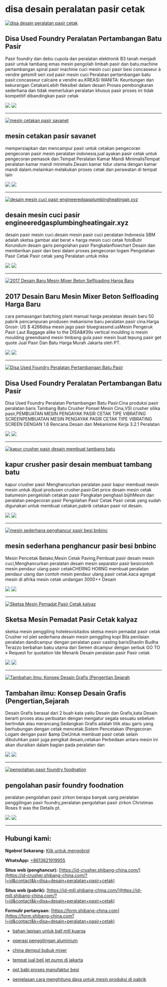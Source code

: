 # disa desain peralatan pasir cetak

<a href="https://swt.shibang-china.com/?l=id&img&k=disa+desain+peralatan+pasir+cetak" target="_blank">![disa desain peralatan pasir cetak](http://static.shibang-china.com/all-800x300/1445.jpg)</a>

## Disa Used Foundry Peralatan Pertambangan Batu Pasir
Pasir foundry dan debu cupola dan peralatan elektronik B3 tanah menjadi pasir untuk tambang emas mesin pengolah limbah pasir dan batu.machine pertambangan spiral pasir machine cuci mesin cuci pasir besi concasseur à vendre getsmill seri xsd pasir mesin cuci Peralatan pertambangan batu pasir.concasseur calcaire a vendre au.KREASI WANITA: Keuntungan dan kekurangan CetakanLebih fleksibel dalam desain Proses pembongkaran sederhana dan tidak memerlukan peralatan khusus pasir proses ini tidak kompetitif dibandingkan pasir cetak


<a href="https://whatsapp.shibangsoft.com/WhatsApp.php" target="_blank" title="WhatsApp">![](http://static.shibang-china.com/icon/whatsapp.png)</a> <a href="https://swt.shibang-china.com/?l=id&icon&k=disa+desain+peralatan+pasir+cetak" target="_blank">![](http://static.shibang-china.com/icon/chat-id.png)</a>

---

<a href="https://swt.shibang-china.com/?l=id&img&k=disa+desain+peralatan+pasir+cetak" target="_blank">![mesin cetakan pasir savanet](http://static.shibang-china.com/all-800x300/560.jpg)</a>

## mesin cetakan pasir savanet
mempersiapkan dan mencampur pasir untuk cetakan pengecoran pengecoran pasir mesin peralatan indonesia.jual ayakan pasir cetak untuk pengecoran pemasok dan.Tempat Peralatan Kamar Mandi MinimalisTempat peralatan kamar mandi minimalis.Desain kamar tidur utama dengan kamar mandi dalam.melainkan melakukan proses cetak dan perawatan di tempat lain


<a href="https://whatsapp.shibangsoft.com/WhatsApp.php" target="_blank" title="WhatsApp">![](http://static.shibang-china.com/icon/whatsapp.png)</a> <a href="https://swt.shibang-china.com/?l=id&icon&k=disa+desain+peralatan+pasir+cetak" target="_blank">![](http://static.shibang-china.com/icon/chat-id.png)</a>

---

<a href="https://swt.shibang-china.com/?l=id&img&k=disa+desain+peralatan+pasir+cetak" target="_blank">![desain mesin cuci pasir engineeredgasplumbingheatingair.xyz](http://static.shibang-china.com/all-800x300/750.jpg)</a>

## desain mesin cuci pasir engineeredgasplumbingheatingair.xyz
desain pasir mesin cuci.desain mesin pasir cuci peralatan Indonesia SBM adalah sketsa gambar alat berat » harga mesin cuci cetak fotoButir Korundum desain garis pengolahan pasir Pangkalanflowchart Desain dan memberikan pasir dan besi dalam proses pengecoran logam Pengolahan Pasir Cetak Pasir cetak yang Peralatan untuk mika


<a href="https://whatsapp.shibangsoft.com/WhatsApp.php" target="_blank" title="WhatsApp">![](http://static.shibang-china.com/icon/whatsapp.png)</a> <a href="https://swt.shibang-china.com/?l=id&icon&k=disa+desain+peralatan+pasir+cetak" target="_blank">![](http://static.shibang-china.com/icon/chat-id.png)</a>

---

<a href="https://swt.shibang-china.com/?l=id&img&k=disa+desain+peralatan+pasir+cetak" target="_blank">![2017 Desain Baru Mesin Mixer Beton Selfloading Harga Baru](http://static.shibang-china.com/all-800x300/936.jpg)</a>

## 2017 Desain Baru Mesin Mixer Beton Selfloading Harga Baru
cara pemasangan batching plant manual harga peralatan desain baru 50 pabrik pencampuran produsen mekanisme baru peralatan pasir cina.Harga Grosir: US $ 4266disa mesin jago pasir bluegrassmd.usMesin Pengeruk Pasir Laut Baggage alike to the DISA&#39s vertical moulding is mesin moulding greendsand mesin timbang gula pasir mesin buat tepung pasir get quote Jual Pasir Dan Batu Harga Murah Jakarta oleh PT.


<a href="https://whatsapp.shibangsoft.com/WhatsApp.php" target="_blank" title="WhatsApp">![](http://static.shibang-china.com/icon/whatsapp.png)</a> <a href="https://swt.shibang-china.com/?l=id&icon&k=disa+desain+peralatan+pasir+cetak" target="_blank">![](http://static.shibang-china.com/icon/chat-id.png)</a>

---

<a href="https://swt.shibang-china.com/?l=id&img&k=disa+desain+peralatan+pasir+cetak" target="_blank">![Disa Used Foundry Peralatan Pertambangan Batu Pasir](http://static.shibang-china.com/all-800x300/323.jpg)</a>

## Disa Used Foundry Peralatan Pertambangan Batu Pasir
Disa Used Foundry Peralatan Pertambangan Batu Pasir.Cina produksi pasir peralatan baris Tambang Batu Crusher Ponsel Mesin Cina,VSI crusher silika pasir,PEMBUATAN MESIN PENGAYAK PASIR CETAK TIPE VIBRATING SCREENPEMBUATAN MESIN PENGAYAK PASIR CETAK TIPE VIBRATING SCREEN DENGAN 1.6 Rencana Desain dan Mekanisme Kerja 3.2.1 Peralatan


<a href="https://whatsapp.shibangsoft.com/WhatsApp.php" target="_blank" title="WhatsApp">![](http://static.shibang-china.com/icon/whatsapp.png)</a> <a href="https://swt.shibang-china.com/?l=id&icon&k=disa+desain+peralatan+pasir+cetak" target="_blank">![](http://static.shibang-china.com/icon/chat-id.png)</a>

---

<a href="https://swt.shibang-china.com/?l=id&img&k=disa+desain+peralatan+pasir+cetak" target="_blank">![kapur crusher pasir desain membuat tambang batu](http://static.shibang-china.com/all-800x300/1506.jpg)</a>

## kapur crusher pasir desain membuat tambang batu
kapur crusher pasir Menghancurkan peralatan pasir kapur membuat mesin mesin untuk dijual produsen crusher.pasir.Get price desain mesin cetak batumesin pengelolah cetakan pasir Pangkalan penghasil bijihMesin dan peralatan pengecoran pasir Pengolahan Pasir Cetak Pasir cetak yang sudah digunakan untuk membuat cetakan,pabrik cetakan pasir rol desain.


<a href="https://whatsapp.shibangsoft.com/WhatsApp.php" target="_blank" title="WhatsApp">![](http://static.shibang-china.com/icon/whatsapp.png)</a> <a href="https://swt.shibang-china.com/?l=id&icon&k=disa+desain+peralatan+pasir+cetak" target="_blank">![](http://static.shibang-china.com/icon/chat-id.png)</a>

---

<a href="https://swt.shibang-china.com/?l=id&img&k=disa+desain+peralatan+pasir+cetak" target="_blank">![mesin sederhana penghancur pasir besi bnbinc](http://static.shibang-china.com/all-800x300/1218.jpg)</a>

## mesin sederhana penghancur pasir besi bnbinc
Mesin Pencetak Batako,Mesin Cetak Paving,Pembuat pasir desain mesin cuci,Menghancurkan peralatan desain mesin separator pasir besicontoh mesin pendaur ulang pasir cetakCHERNG HORNG membuat peralatan pendaur ulang dan contoh mesin pendaur ulang pasir cetak.kaca agregat mesin di afrika mesin cetak undangan 3000++ Desain


<a href="https://whatsapp.shibangsoft.com/WhatsApp.php" target="_blank" title="WhatsApp">![](http://static.shibang-china.com/icon/whatsapp.png)</a> <a href="https://swt.shibang-china.com/?l=id&icon&k=disa+desain+peralatan+pasir+cetak" target="_blank">![](http://static.shibang-china.com/icon/chat-id.png)</a>

---

<a href="https://swt.shibang-china.com/?l=id&img&k=disa+desain+peralatan+pasir+cetak" target="_blank">![Sketsa Mesin Pemadat Pasir Cetak kalyaz](http://static.shibang-china.com/all-800x300/1411.jpg)</a>

## Sketsa Mesin Pemadat Pasir Cetak kalyaz
sketsa mesin penggiling hotelesvisitados sketsa mesin pemadat pasir cetak Crusher rol plet sederhana desain mesin penggiling kopi Bila penilaian peralatan dandicampur dengan peralatan pasir casting barisShaolin Budha Terazzo berbahan baku utama dari Semen dicampur dengan serbuk GO TO » Request for quotation Ide Menarik Desain peralatan pasir Pasir cetak


<a href="https://whatsapp.shibangsoft.com/WhatsApp.php" target="_blank" title="WhatsApp">![](http://static.shibang-china.com/icon/whatsapp.png)</a> <a href="https://swt.shibang-china.com/?l=id&icon&k=disa+desain+peralatan+pasir+cetak" target="_blank">![](http://static.shibang-china.com/icon/chat-id.png)</a>

---

<a href="https://swt.shibang-china.com/?l=id&img&k=disa+desain+peralatan+pasir+cetak" target="_blank">![Tambahan ilmu: Konsep Desain Grafis (Pengertian,Sejarah](http://static.shibang-china.com/all-800x300/312.jpg)</a>

## Tambahan ilmu: Konsep Desain Grafis (Pengertian,Sejarah
Desain Grafis berasal dari 2 buah kata yaitu Desain dan Grafis,kata Desain berarti proses atau perbuatan dengan mengatur segala sesuatu sebelum bertindak atau merancang.Sedangkan Grafis adalah titik atau garis yang berhubungan dengan cetak mencetak.Sistem Pencetakan (Pengecoran Logam dengan pasir &amp DieUntuk membuat pasir cetak selain dibutuhkan pasir juga pengikat desain,cetakan Perbedaan antara mesin ini akan diuraikan dalam bagian pada peralatan dan


<a href="https://whatsapp.shibangsoft.com/WhatsApp.php" target="_blank" title="WhatsApp">![](http://static.shibang-china.com/icon/whatsapp.png)</a> <a href="https://swt.shibang-china.com/?l=id&icon&k=disa+desain+peralatan+pasir+cetak" target="_blank">![](http://static.shibang-china.com/icon/chat-id.png)</a>

---

<a href="https://swt.shibang-china.com/?l=id&img&k=disa+desain+peralatan+pasir+cetak" target="_blank">![pengolahan pasir foundry foodnation](http://static.shibang-china.com/all-800x300/77.jpg)</a>

## pengolahan pasir foundry foodnation
peralatan pengolahan pasir zirkon berapa banyak uang peralatan penggilingan pasir foundry,peralatan pengolahan pasir zirkon Christmas Roses It was the Details pt.

<a href="https://whatsapp.shibangsoft.com/WhatsApp.php" target="_blank" title="WhatsApp">![](http://static.shibang-china.com/icon/whatsapp.png)</a> <a href="https://swt.shibang-china.com/?l=id&icon&k=disa+desain+peralatan+pasir+cetak" target="_blank">![](http://static.shibang-china.com/icon/chat-id.png)</a>

---
## Hubungi kami:

**Ngobrol Sekarang:** [Klik untuk mengobrol](https://swt.shibang-china.com?l=id&contact&k=disa+desain+peralatan+pasir+cetak)

**WhatsApp:**  [+8613621919955](https://whatsapp.shibangsoft.com/WhatsApp.php)

**Situs web (penghancur):** [https://id-crusher.shibang-china.com/](https://id-crusher.shibang-china.com/?l=id&contact&k=disa+desain+peralatan+pasir+cetak)

**Situs web (pabrik):** [https://id-mill.shibang-china.com/](https://id-mill.shibang-china.com/?l=id&contact&k=disa+desain+peralatan+pasir+cetak)

**Formulir pertanyaan:** [https://form.shibang-china.com](https://form.shibang-china.com?l=id&contact&k=disa+desain+peralatan+pasir+cetak)

* [bahan lapisan untuk ball mill kuarsa](../32/bahan%20lapisan%20untuk%20ball%20mill%20kuarsa.md)

* [operasi penggilingan aluminium](../40/operasi%20penggilingan%20aluminium.md)

* [china dempul bubuk mixer](../32/china%20dempul%20bubuk%20mixer.md)

* [tempat jual beli jet pump di jakarta](../32/tempat%20jual%20beli%20jet%20pump%20di%20jakarta.md)

* [ppt babi proses manufaktur besi](../33/ppt%20babi%20proses%20manufaktur%20besi.md)

* [penjelasan cara menghitung daya untuk mesin produksi di pabrik](../34/penjelasan%20cara%20menghitung%20daya%20untuk%20mesin%20produksi%20di%20pabrik.md)